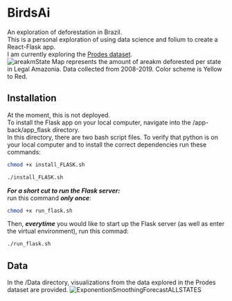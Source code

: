 # BirdsAi
An exploration of deforestation in Brazil. </br> 
This is a personal exploration of using data science and folium to create a React-Flask app. </br>
I am currently exploring the [Prodes dataset](https://data.globalforestwatch.org/datasets/gfw::prodes-deforestation-in-amazonia/about). </br>
![areakmState](https://user-images.githubusercontent.com/60686512/120898615-e3a3fa80-c62b-11eb-80c6-d9a5cd74638f.PNG)
Map represents the amount of areakm deforested per state in Legal Amazonia. Data collected from 2008-2019. Color scheme is Yellow to Red. 

## Installation
At the moment, this is not deployed. <br>
To install the Flask app on your local computer, navigate into the /app-back/app_flask directory. <br>
In this directory, there are two bash script files. 
To verify that python is on your local computer and to install the correct dependencies run these commands: <br>
```bash 
chmod +x install_FLASK.sh 
```
```bash 
./install_FLASK.sh 
```

***For a short cut to run the Flask server:*** <br>
run this command ***only once***: <br>
```bash
chmod +x run_flask.sh
``` 

Then, ***everytime*** you would like to start up the Flask server (as well as enter the virtual environment), run this commad:
```bash
./run_flask.sh
```

## Data
In the /Data directory, visualizations from the data explored in the Prodes dataset are provided. 
![ExponentionSmoothingForecastALLSTATES](https://user-images.githubusercontent.com/60686512/120893334-0aa20280-c613-11eb-9236-7fb660866744.PNG)
